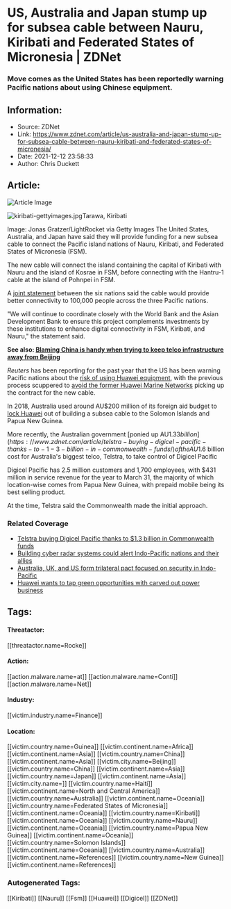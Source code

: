 # US, Australia and Japan stump up for subsea cable between Nauru, Kiribati and Federated States of Micronesia | ZDNet
### Move comes as the United States has been reportedly warning Pacific nations about using Chinese equipment.

## Information:
+ Source: ZDNet
+ Link: https://www.zdnet.com/article/us-australia-and-japan-stump-up-for-subsea-cable-between-nauru-kiribati-and-federated-states-of-micronesia/
+ Date: 2021-12-12 23:58:33
+ Author: Chris Duckett


## Article:
![Article Image](https://www.zdnet.com/a/img/resize/39d3dafd0a71ac6e7e344f1967fcfb0769b8ab6d/2021/12/12/e980dc8b-9265-4827-a57b-d83ea2296601/kiribati-gettyimages.jpg?width=770&height=578&fit=crop&auto=webp)

![kiribati-gettyimages.jpg](https://www.zdnet.com/a/img/resize/830ad4433e2fa49db4b2a915caacbe205230bac9/2021/12/12/e980dc8b-9265-4827-a57b-d83ea2296601/kiribati-gettyimages.jpg?fit=bounds&auto=webp)Tarawa, Kiribati 


 Image: Jonas Gratzer/LightRocket via Getty Images
 The United States, Australia, and Japan have said they will provide funding for a new subsea cable to connect the Pacific island nations of Nauru, Kiribati, and Federated States of Micronesia (FSM). 

The new cable will connect the island containing the capital of Kiribati with Nauru and the island of Kosrae in FSM, before connecting with the Hantru-1 cable at the island of Pohnpei in FSM. 

A [joint statement](https://www.foreignminister.gov.au/minister/marise-payne/media-release/improving-east-micronesia-telecommunications-connectivity) between the six nations said the cable would provide better connectivity to 100,000 people across the three Pacific nations. 

"We will continue to coordinate closely with the World Bank and the Asian Development Bank to ensure this project complements investments by these institutions to enhance digital connectivity in FSM, Kiribati, and Nauru," the statement said. 

**See also: [Blaming China is handy when trying to keep telco infrastructure away from Beijing](/article/blaming-china-is-handy-when-trying-to-keep-telco-infrastructure-away-from-beijing/)**

*Reuters* has been reporting for the past year that the US has been warning Pacific nations about the [risk of using Huawei equipment](https://www.reuters.com/world/china/exclusive-us-warns-pacific-islands-about-chinese-bid-undersea-cable-project-2020-12-17/), with the previous process scuppered to [avoid the former Huawei Marine Networks](https://www.reuters.com/world/asia-pacific/exclusive-pacific-undersea-cable-project-sinks-after-us-warns-against-chinese-2021-06-18/) picking up the contract for the new cable. 

In 2018, Australia used around AU$200 million of its foreign aid budget to [lock Huawei](https://www.zdnet.com/article/australia-using-foreign-aid-to-lock-huawei-out-of-png-solomon-islands-subsea-cable/) out of building a subsea cable to the Solomon Islands and Papua New Guinea. 






More recently, the Australian government [ponied up AU$1.33 billion](https://www.zdnet.com/article/telstra-buying-digicel-pacific-thanks-to-1-3-billion-in-commonwealth-funds/) of the AU$1.6 billion cost for Australia's biggest telco, Telstra, to take control of Digicel Pacific 

Digicel Pacific has 2.5 million customers and 1,700 employees, with $431 million in service revenue for the year to March 31, the majority of which location-wise comes from Papua New Guinea, with prepaid mobile being its best selling product. 

At the time, Telstra said the Commonwealth made the initial approach. 

### Related Coverage

* [Telstra buying Digicel Pacific thanks to $1.3 billion in Commonwealth funds](/article/telstra-buying-digicel-pacific-thanks-to-1-3-billion-in-commonwealth-funds/)
* [Building cyber radar systems could alert Indo-Pacific nations and their allies](/article/building-cyber-radar-systems-could-alert-indo-pacific-nations-and-their-allies/)
* [Australia, UK, and US form trilateral pact focused on security in Indo-Pacific](/article/australia-uk-and-us-form-trilateral-pact-focused-on-security-in-indo-pacific/)
* [Huawei wants to tap green opportunities with carved out power business](/article/huawei-wants-to-tap-green-opportunities-with-carved-out-power-business/)





## Tags:

#### Threatactor:
[[threatactor.name=Rocke]]

#### Action:
[[action.malware.name=at]] [[action.malware.name=Conti]] [[action.malware.name=Net]]

#### Industry:
[[victim.industry.name=Finance]]

#### Location:
[[victim.country.name=Guinea]] [[victim.continent.name=Africa]] [[victim.continent.name=Asia]] [[victim.country.name=China]] [[victim.continent.name=Asia]] [[victim.city.name=Beijing]] [[victim.country.name=China]] [[victim.continent.name=Asia]] [[victim.country.name=Japan]] [[victim.continent.name=Asia]] [[victim.city.name=]] [[victim.country.name=Haiti]] [[victim.continent.name=North and Central America]] [[victim.country.name=Australia]] [[victim.continent.name=Oceania]] [[victim.country.name=Federated States of Micronesia]] [[victim.continent.name=Oceania]] [[victim.country.name=Kiribati]] [[victim.continent.name=Oceania]] [[victim.country.name=Nauru]] [[victim.continent.name=Oceania]] [[victim.country.name=Papua New Guinea]] [[victim.continent.name=Oceania]] [[victim.country.name=Solomon Islands]] [[victim.continent.name=Oceania]] [[victim.country.name=Australia]] [[victim.continent.name=References]] [[victim.country.name=New Guinea]] [[victim.continent.name=References]]

### Autogenerated Tags:
[[Kiribati]] [[Nauru]] [[Fsm]] [[Huawei]] [[Digicel]] [[ZDNet]]

